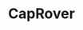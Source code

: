 ---
codehost: https://github.com/https://github.com/CapRover/CapRover
logohandle: caprover
sort: caprover
title: CapRover
twitter: https://x.com/cap_rover
website: https://caprover.com/
---